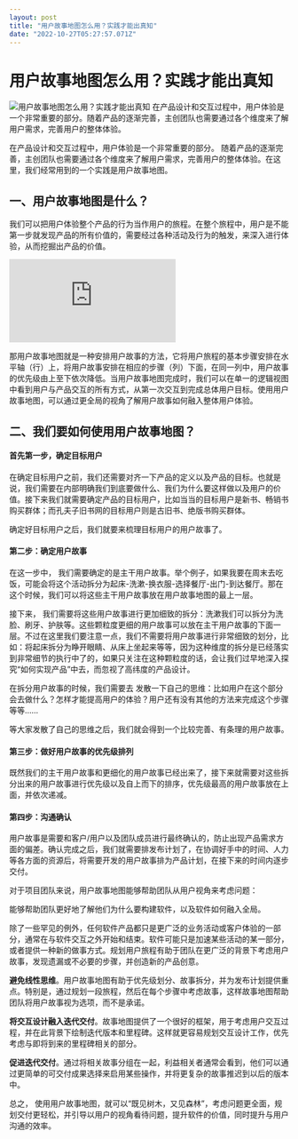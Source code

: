 ```yaml
---
layout: post
title: "用户故事地图怎么用？实践才能出真知"
date: "2022-10-27T05:27:57.071Z"
---
```

用户故事地图怎么用？实践才能出真知
=================

![用户故事地图怎么用？实践才能出真知](https://img2022.cnblogs.com/blog/2028717/202210/2028717-20221027104122221-95292571.png) 在产品设计和交互过程中，用户体验是一个非常重要的部分。随着产品的逐渐完善，主创团队也需要通过各个维度来了解用户需求，完善用户的整体体验。

在产品设计和交互过程中，用户体验是一个非常重要的部分。 随着产品的逐渐完善，主创团队也需要通过各个维度来了解用户需求，完善用户的整体体验。在这里，我们经常用到的一个实践是用户故事地图。  

一、用户故事地图是什么？
------------

我们可以把用户体验整个产品的行为当作用户的旅程。在整个旅程中，用户是不能第一步就发现产品的所有价值的，需要经过各种活动及行为的触发，来深入进行体验，从而挖掘出产品的价值。  

![用户故事地图](https://www.minjiekaifa.com/file.php?f=minjiekaifa/202210/f_93f6cd4c0f3d71b0d463d2e7ddf1206b&t=jpg&o=&s=&v=1665560755 "用户故事地图")

那用户故事地图就是一种安排用户故事的方法，它将用户旅程的基本步骤安排在水平轴（行）上，将用户故事安排在相应的步骤（列）下面，在同一列中，用户故事的优先级由上至下依次降低。当用户故事地图完成时，我们可以在单一的逻辑视图中看到用户与产品交互的所有方式，从第一次交互到完成总体用户目标。使用用户故事地图，可以通过更全局的视角了解用户故事如何融入整体用户体验。  

二、我们要如何使用用户故事地图？
----------------

#### 首先第一步，确定目标用户

在确定目标用户之前，我们还需要对齐一下产品的定义以及产品的目标。也就是说，我们需要在内部明确我们到底要做什么、我们为什么要这样做以及用户的价值。接下来我们就需要确定产品的目标用户，比如当当的目标用户是新书、畅销书购买群体；而孔夫子旧书网的目标用户则是古旧书、绝版书购买群体。  
  
确定好目标用户之后，我们就要来梳理目标用户的用户故事了。

#### 第二步：确定用户故事

在这一步中， 我们需要确定的是主干用户故事。举个例子，如果我要在周末去吃饭，可能会将这个活动拆分为起床-洗漱-换衣服-选择餐厅-出门-到达餐厅。那在这个时候，我们可以将这些主干用户故事放在用户故事地图的最上一层。  
  
接下来， 我们需要将这些用户故事进行更加细致的拆分：洗漱我们可以拆分为洗脸、刷牙、护肤等。这些颗粒度更细的用户故事可以放在主干用户故事的下面一层。不过在这里我们要注意一点，我们不需要将用户故事进行非常细致的划分，比如：将起床拆分为睁开眼睛、从床上坐起来等等，因为这种维度的拆分是已经落实到非常细节的执行中了的，如果只关注在这种颗粒度的话，会让我们过早地深入探究“如何实现产品”中去，而忽视了高纬度的产品设计。  
  
在拆分用户故事的时候，我们需要去 发散一下自己的思维：比如用户在这个部分会去做什么？怎样才能提高用户的体验？用户还有没有其他的方法来完成这个步骤等等……  
  
等大家发散了自己的思维之后，我们就会得到一个比较完善、有条理的用户故事。

#### 第三步：做好用户故事的优先级排列

既然我们的主干用户故事和更细化的用户故事已经出来了，接下来就需要对这些拆分出来的用户故事进行优先级以及自上而下的排序，优先级最高的用户故事放在上面，并依次递减。  
  

#### 第四步：沟通确认

用户故事是需要和客户/用户以及团队成员进行最终确认的，防止出现产品需求方面的偏差。确认完成之后，我们就需要排发布计划了，在协调好手中的时间、人力等各方面的资源后，将需要开发的用户故事排为产品计划，在接下来的时间内逐步交付。  
  
对于项目团队来说，用户故事地图能够帮助团队从用户视角来考虑问题：  
  
能够帮助团队更好地了解他们为什么要构建软件，以及软件如何融入全局。  
  
除了一些罕见的例外，任何软件产品都只是更广泛的业务活动或客户体验的一部分，通常在与软件交互之外开始和结束。软件可能只是加速某些活动的某一部分，或者提供一种新的做事方式。规划用户旅程有助于团队在更广泛的背景下考虑用户故事，发现遗漏或不必要的步骤，并创造新的产品创意。  
  
**避免线性思维**。用户故事地图有助于优先级划分、故事拆分，并为发布计划提供重点。特别是，通过规划一段旅程，然后在每个步骤中考虑故事，这样故事地图帮助团队将用户故事视为选项，而不是承诺。  
  
**将交互设计融入迭代交付**。故事地图提供了一个很好的框架，用于考虑用户交互过程，并在此背景下绘制迭代版本和里程碑。这样就更容易规划交互设计工作，优先考虑与即将到来的里程碑相关的部分。  
  
**促进迭代交付**。通过将相关故事分组在一起，利益相关者通常会看到，他们可以通过更简单的可交付成果选择来启用某些操作，并将更复杂的故事推迟到以后的版本中。  
  
总之， 使用用户故事地图，就可以“既见树木，又见森林”，考虑问题更全面，规划交付更轻松，并引导以用户的视角看待问题，提升软件的价值，同时提升与用户沟通的效率。